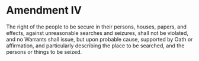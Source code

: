 # Amendment IV

The right of the people to be secure in their persons, houses, papers, and
effects, against unreasonable searches and seizures, shall not be violated,
and no Warrants shall issue, but upon probable cause, supported by Oath or
affirmation, and particularly describing the place to be searched, and the
persons or things to be seized.
